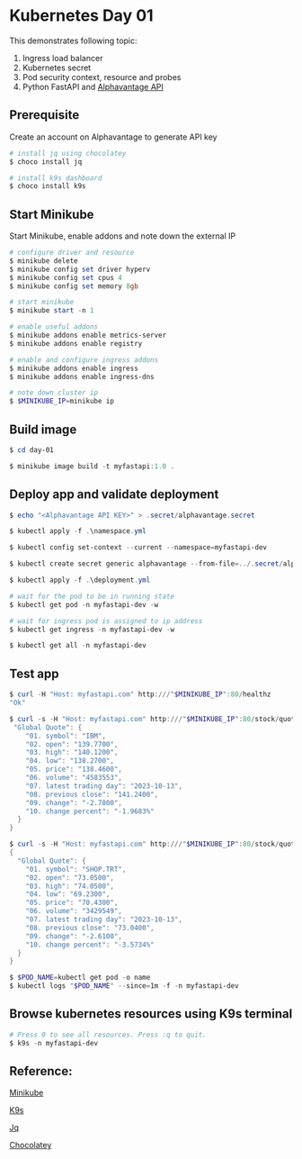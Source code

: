 # Kubernetes Day 01

This demonstrates following topic:

1. Ingress load balancer
2. Kubernetes secret
3. Pod security context, resource and probes
4. Python FastAPI and [Alphavantage API](https://www.alphavantage.co/documentation/) 

## Prerequisite

Create an account on Alphavantage to generate API key

```powershell
# install jq using chocolatey
$ choco install jq

# install k9s dashboard
$ choco install k9s
```


## Start Minikube

Start Minikube, enable addons and note down the external IP

```powershell
# configure driver and resource
$ minikube delete
$ minikube config set driver hyperv
$ minikube config set cpus 4
$ minikube config set memory 8gb

# start minikube
$ minikube start -n 1

# enable useful addons
$ minikube addons enable metrics-server
$ minikube addons enable registry

# enable and configure ingress addons
$ minikube addons enable ingress
$ minikube addons enable ingress-dns

# note down cluster ip
$ $MINIKUBE_IP=minikube ip
```

## Build image

```powershell
$ cd day-01

$ minikube image build -t myfastapi:1.0 .
```

## Deploy app and validate deployment

```powershell
$ echo "<Alphavantage API KEY>" > .secret/alphavantage.secret

$ kubectl apply -f .\namespace.yml

$ kubectl config set-context --current --namespace=myfastapi-dev

$ kubectl create secret generic alphavantage --from-file=../.secret/alphavantage.secret

$ kubectl apply -f .\deployment.yml

# wait for the pod to be in running state
$ kubectl get pod -n myfastapi-dev -w

# wait for ingress pod is assigned to ip address 
$ kubectl get ingress -n myfastapi-dev -w

$ kubectl get all -n myfastapi-dev
```

## Test app

```powershell
$ curl -H "Host: myfastapi.com" http:///"$MINIKUBE_IP":80/healthz
"Ok"

$ curl -s -H "Host: myfastapi.com" http:///"$MINIKUBE_IP":80/stock/quote/ibm | jq '.'
 "Global Quote": {
    "01. symbol": "IBM",
    "02. open": "139.7700",
    "03. high": "140.1200",
    "04. low": "138.2700",
    "05. price": "138.4600",
    "06. volume": "4583553",
    "07. latest trading day": "2023-10-13",
    "08. previous close": "141.2400",
    "09. change": "-2.7800",
    "10. change percent": "-1.9683%"
  }
}

$ curl -s -H "Host: myfastapi.com" http:///"$MINIKUBE_IP":80/stock/quote/shop.trt | jq '.'
{
  "Global Quote": {
    "01. symbol": "SHOP.TRT",
    "02. open": "73.0500",
    "03. high": "74.0500",
    "04. low": "69.2300",
    "05. price": "70.4300",
    "06. volume": "3429549",
    "07. latest trading day": "2023-10-13",
    "08. previous close": "73.0400",
    "09. change": "-2.6100",
    "10. change percent": "-3.5734%"
  }
}

$ $POD_NAME=kubectl get pod -o name
$ kubectl logs "$POD_NAME" --since=1m -f -n myfastapi-dev
```

## Browse kubernetes resources using K9s terminal

```powershell
# Press 0 to see all resources. Press :q to quit.
$ k9s -n myfastapi-dev
```
## Reference: 
[Minikube](https://minikube.sigs.k8s.io/docs/start/)

[K9s](https://k9scli.io/topics/commands/)

[Jq](https://jqlang.github.io/jq/manual/)

[Chocolatey](https://docs.chocolatey.org/en-us/getting-started)


